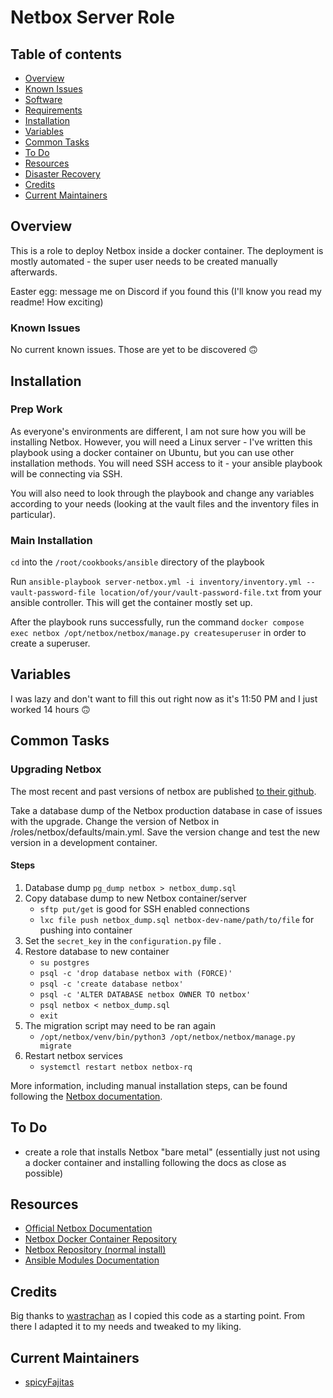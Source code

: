 # Netbox Server Role

## Table of contents

- [Overview](#overview)
- [Known Issues](#known-issues)
- [Software](#software)
- [Requirements](#requirements)
- [Installation](#installation)
- [Variables](#variables)
- [Common Tasks](#common-tasks)
- [To Do](#to-do)
- [Resources](#resources)
- [Disaster Recovery](#disaster-recovery)
- [Credits](#credits)
- [Current Maintainers](#current-maintainers)

## Overview

This is a role to deploy Netbox inside a docker container. The deployment is mostly automated - the super user needs to be created manually afterwards.

Easter egg: message me on Discord if you found this (I'll know you read my readme! How exciting)

### Known Issues

No current known issues. Those are yet to be discovered :upside_down_face:

## Installation

### Prep Work

As everyone's environments are different, I am not sure how you will be installing Netbox. However, you will need a Linux server - I've written this playbook using a docker container on Ubuntu, but you can use other installation methods. You will need SSH access to it - your ansible playbook will be connecting via SSH.

You will also need to look through the playbook and change any variables according to your needs (looking at the vault files and the inventory files in particular).

### Main Installation

`cd` into the `/root/cookbooks/ansible` directory of the playbook

Run `ansible-playbook server-netbox.yml -i inventory/inventory.yml --vault-password-file location/of/your/vault-password-file.txt` from your ansible controller. This will get the container mostly set up.

After the playbook runs successfully, run the command `docker compose exec netbox /opt/netbox/netbox/manage.py createsuperuser` in order to create a superuser.

## Variables

I was lazy and don't want to fill this out right now as it's 11:50 PM and I just worked 14 hours :upside_down_face:

## Common Tasks

### Upgrading Netbox

The most recent and past versions of netbox are published [to their github](https://github.com/netbox-community/netbox/releases/).

Take a database dump of the Netbox production database in case of issues with the upgrade. Change the version of Netbox in /roles/netbox/defaults/main.yml. Save the version change and test the new version in a development container.

#### Steps

1. Database dump `pg_dump netbox > netbox_dump.sql`
1. Copy database dump to new Netbox container/server
    - `sftp put/get` is good for SSH enabled connections
    - `lxc file push netbox_dump.sql netbox-dev-name/path/to/file` for pushing into container
1. Set the `secret_key` in the `configuration.py` file .
1. Restore database to new container
    - `su postgres`
    - `psql -c 'drop database netbox with (FORCE)'`
    - `psql -c 'create database netbox'`
    - `psql -c 'ALTER DATABASE netbox OWNER TO netbox'`
    - `psql netbox < netbox_dump.sql`
    - `exit`
1. The migration script may need to be ran again
    - `/opt/netbox/venv/bin/python3 /opt/netbox/netbox/manage.py migrate`
1. Restart netbox services
    - `systemctl restart netbox netbox-rq`

More information, including manual installation steps, can be found following the [Netbox documentation](https://netbox.readthedocs.io/en/stable/installation/upgrading/).

## To Do

- create a role that installs Netbox "bare metal" (essentially just not using a docker container and installing following the docs as close as possible)

## Resources

- [Official Netbox Documentation](https://docs.netbox.dev/en/stable/)
- [Netbox Docker Container Repository](https://github.com/netbox-community/netbox-docker)
- [Netbox Repository (normal install)](https://github.com/netbox-community/netbox)
- [Ansible Modules Documentation](https://docs.ansible.com/ansible/2.9/modules/list_of_all_modules.html)

## Credits

Big thanks to [wastrachan](https://github.com/wastrachan/ansible-role-netbox-docker) as I copied this code as a starting point. From there I adapted it to my needs and tweaked to my liking.

## Current Maintainers

- [spicyFajitas](https://github.com/spicyFajitas)
